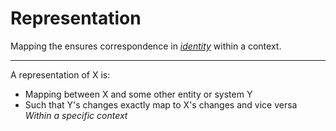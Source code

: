# Representation
Mapping the ensures correspondence in [*identity*](./identity.md) within a context.

---

A representation of X is:

- Mapping between X and some other entity or system Y
- Such that Y's changes exactly map to X's changes and vice versa <br> _Within a specific context_